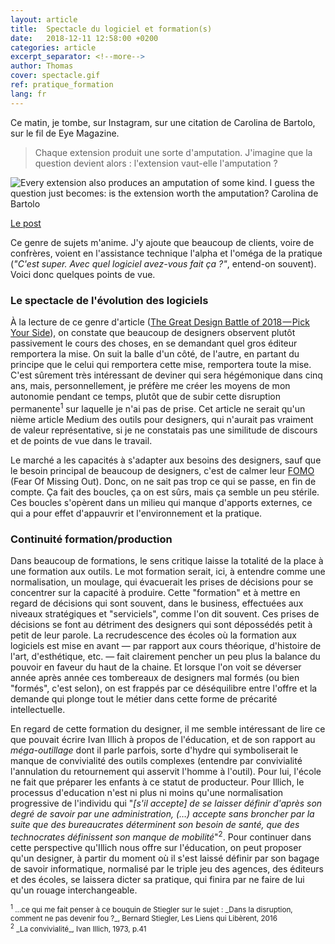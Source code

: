 ```yaml
---
layout: article
title:  Spectacle du logiciel et formation(s)
date:   2018-12-11 12:58:00 +0200
categories: article
excerpt_separator: <!--more-->
author: Thomas
cover: spectacle.gif
ref: pratique_formation
lang: fr
---
```

Ce matin, je tombe, sur Instagram, sur une citation de Carolina de Bartolo, sur le fil de Eye Magazine. 
> Chaque extension produit une sorte d'amputation. J'imagine que la question devient alors : l'extension vaut-elle l'amputation ?<!--more-->

![Every extension also produces an amputation of some kind. I guess the question just becomes: is the extension worth the amputation? Carolina de Bartolo](/assets/images/blog/45827030_345895609529964_7878153873529316170_n.webp "Every extension also produces an amputation of some kind. I guess the question just becomes: is the extension worth the amputation? Carolina de Bartolo")

[Le post](https://www.instagram.com/p/BrOgphzlfcp/)

Ce genre de sujets m'anime. J'y ajoute que beaucoup de clients, voire de confrères, voient en l'assistance technique l'alpha et l'oméga de la pratique (*"C'est super. Avec quel logiciel avez-vous fait ça ?"*, entend-on souvent). Voici donc quelques points de vue.

### Le spectacle de l'évolution des logiciels ###

À la lecture de ce genre d'article ([The Great Design Battle of 2018 — Pick Your Side](https://medium.com/sketch-app-sources/design-tool-choices-2018-a3e6a8ce87c6)), on constate que beaucoup de designers observent plutôt passivement le cours des choses, en se demandant quel gros éditeur remportera la mise. On suit la balle d'un côté, de l'autre, en partant du principe que le celui qui remportera cette mise, remportera toute la mise. C'est sûrement très intéressant de deviner qui sera hégémonique dans cinq ans, mais, personnellement, je préfère me créer les moyens de mon autonomie pendant ce temps, plutôt que de subir cette disruption permanente<sup>1</sup> sur laquelle je n'ai pas de prise. Cet article ne serait qu'un nième article Medium des outils pour designers, qui n'aurait pas vraiment de valeur représentative, si je ne constatais pas une similitude de discours et de points de vue dans le travail.

Le marché a les capacités à s'adapter aux besoins des designers, sauf que le besoin principal de beaucoup de designers, c'est de calmer leur [FOMO](https://fr.wikipedia.org/wiki/Fear_of_missing_out) (Fear Of Missing Out). Donc, on ne sait pas trop ce qui se passe, en fin de compte. Ça fait des boucles, ça on est sûrs, mais ça semble un peu stérile. Ces boucles s'opèrent dans un milieu qui manque d'apports externes, ce qui a pour effet d'appauvrir et l'environnement et la pratique.

### Continuité formation/production ###

Dans beaucoup de formations, le sens critique laisse la totalité de la place à une formation aux outils. Le mot formation serait, ici, à entendre comme une normalisation, un moulage, qui évacuerait les prises de décisions pour se concentrer sur la capacité à produire. Cette "formation" et à mettre en regard de décisions qui sont souvent, dans le business, effectuées aux niveaux stratégiques et "serviciels", comme l'on dit souvent. Ces prises de décisions se font au détriment des designers qui sont dépossédés petit à petit de leur parole. La recrudescence des écoles où la formation aux logiciels est mise en avant — par rapport aux cours théorique, d'histoire de l'art, d'esthétique, etc. — fait clairement pencher un peu plus la balance du pouvoir en faveur du haut de la chaine. Et lorsque l'on voit se déverser année après année ces tombereaux de designers mal formés (ou bien "formés", c'est selon), on est frappés par ce déséquilibre entre l'offre et la demande qui plonge tout le métier dans cette forme de précarité intellectuelle.

En regard de cette formation du designer, il me semble intéressant de lire ce que pouvait écrire Ivan Illich à propos de l'éducation, et de son rapport au _méga-outillage_ dont il parle parfois, sorte d'hydre qui symboliserait le manque de convivialité des outils complexes (entendre par convivialité l'annulation du retournement qui asservit l'homme à l'outil). Pour lui, l'école ne fait que préparer les enfants à ce statut de producteur. Pour Illich, le processus d'education n'est ni plus ni moins qu'une normalisation progressive de l'individu qui "_[s'il accepte] de se laisser définir d'après son degré de savoir par une administration, (…) accepte sans broncher par la suite que des bureaucrates déterminent son besoin de santé, que des technocrates définissent son manque de mobilité_"<sup>2</sup>. Pour continuer dans cette perspective qu'Illich nous offre sur l'éducation, on peut proposer qu'un designer, à partir du moment où il s'est laissé définir par son bagage de savoir informatique, normalisé par le triple jeu des agences, des éditeurs et des écoles, se laissera dicter sa pratique, qui finira par ne faire de lui qu'un rouage interchangeable.

<small>
<sup>1</sup> …ce qui me fait penser à ce bouquin de Stiegler sur le sujet : _Dans la disruption, comment ne pas devenir fou ?_, Bernard Stiegler, Les Liens qui Libèrent, 2016<br/>
<sup>2</sup> _La convivialité_, Ivan Illich, 1973, p.41
</small>
